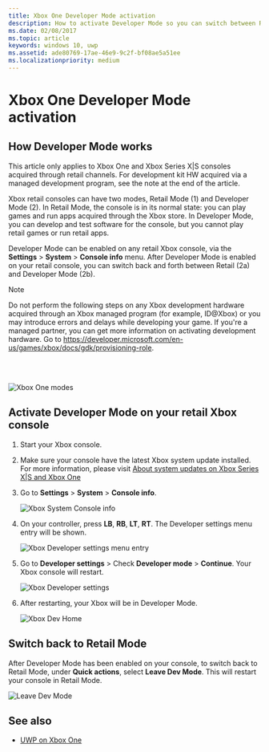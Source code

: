 ```yaml
---
title: Xbox One Developer Mode activation
description: How to activate Developer Mode so you can switch between Retail Mode and Developer Mode.
ms.date: 02/08/2017
ms.topic: article
keywords: windows 10, uwp
ms.assetid: ade80769-17ae-46e9-9c2f-bf08ae5a51ee
ms.localizationpriority: medium
---
```

# Xbox One Developer Mode activation

## How Developer Mode works
This article only applies to Xbox One and Xbox Series X|S consoles acquired through retail channels. For development kit HW acquired via a managed development program, see the note at the end of the article.

Xbox retail consoles can have two modes, Retail Mode (1) and Developer Mode (2). In Retail Mode, the console is in its normal state: you can play games and run apps acquired through the Xbox store. In Developer Mode, you can develop and test software for the console, but you cannot play retail games or run retail apps.

Developer Mode can be enabled on any retail Xbox console, via the **Settings** > **System** > **Console info** menu. After Developer Mode is enabled on your retail console, you can switch back and forth between Retail (2a) and Developer Mode (2b).

> [!NOTE]
> Do not perform the following steps on any Xbox development hardware acquired through an Xbox managed program (for example, ID@Xbox) or you may introduce errors and delays while developing your game. If you're a managed partner, you can get more information on activating development hardware. Go to https://developer.microsoft.com/en-us/games/xbox/docs/gdk/provisioning-role.

<br></br>

![Xbox One modes](images/dev-mode-flow.png)

## Activate Developer Mode on your retail Xbox console

1.	Start your Xbox console.

2.	Make sure your console have the latest Xbox system update installed. For more information, please visit [About system updates on Xbox Series X|S and Xbox One](https://support.xbox.com/en-us/help/hardware-network/settings-updates/system-update-overview)

3.	Go to **Settings** > **System** > **Console info**.

    ![Xbox System Console info](images/xbox-settings-console-info.png)

4.	On your controller, press **LB**, **RB**, **LT**, **RT**. The Developer settings menu entry will be shown.

    ![Xbox Developer settings menu entry](images/xbox-developer-settings-menu-entry.png)

5.	Go to **Developer settings** > Check **Developer mode** > **Continue**. Your Xbox console will restart.

    ![Xbox Developer settings](images/xbox-developer-settings.png)
    
6.	After restarting, your Xbox will be in Developer Mode.

    ![Xbox Dev Home](images/xbox-dev-home.png)

## Switch back to Retail Mode
After Developer Mode has been enabled on your console, to switch back to Retail Mode, under **Quick actions**, select **Leave Dev Mode**. This will restart your console in Retail Mode.    

  ![Leave Dev Mode](images/xbox-leave-dev-mode.png)
  
## See also
- [UWP on Xbox One](index.md)
